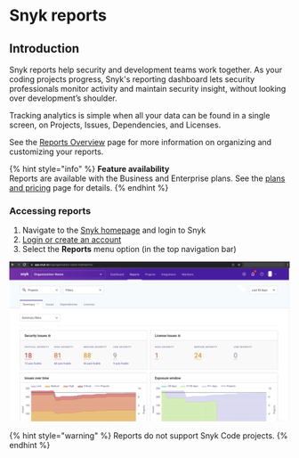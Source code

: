 # Snyk reports

## Introduction

Snyk reports help security and development teams work together. As your coding projects progress, Snyk's reporting dashboard lets security professionals monitor activity and maintain security insight, without looking over development’s shoulder.

Tracking analytics is simple when all your data can be found in a single screen, on Projects, Issues, Dependencies, and Licenses.

See the [Reports Overview](../reports/reports-overview.md) page for more information on organizing and customizing your reports.

{% hint style="info" %}
**Feature availability**\
Reports are available with the Business and Enterprise plans. See the [plans and pricing](https://snyk.io/plans/) page for details.
{% endhint %}

### Accessing reports

1. Navigate to the [Snyk homepage](https://snyk.io) and login to Snyk
2. [Login or create an account](https://app.snyk.io/login)
3. Select the **Reports** menu option (in the top navigation bar)

![The report tab is located in the top nav bar as shown here.](<../../.gitbook/assets/Screen Shot 2022-02-22 at 2.58.43 PM.png>)

{% hint style="warning" %}
Reports do not support Snyk Code projects.
{% endhint %}

